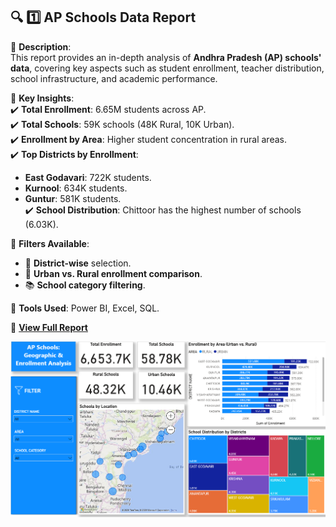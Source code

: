 
## 🔍 1️⃣ AP Schools Data Report  

📌 **Description**:  
This report provides an in-depth analysis of **Andhra Pradesh (AP) schools' data**, covering key aspects such as student enrollment, teacher distribution, school infrastructure, and academic performance.  

📌 **Key Insights**:  
✔️ **Total Enrollment**: 6.65M students across AP.  
✔️ **Total Schools**: 59K schools (48K Rural, 10K Urban).  
✔️ **Enrollment by Area**: Higher student concentration in rural areas.  
✔️ **Top Districts by Enrollment**:  
   - **East Godavari**: 722K students.  
   - **Kurnool**: 634K students.  
   - **Guntur**: 581K students.  
✔️ **School Distribution**: Chittoor has the highest number of schools (6.03K).  

📌 **Filters Available**:  
- 📍 **District-wise** selection.  
- 🏫 **Urban vs. Rural enrollment comparison**.  
- 📚 **School category filtering**.  

📌 **Tools Used**: Power BI, Excel, SQL.  

📌 **[View Full Report](https://app.powerbi.com/links/IRXHsvgegi?ctid=950737a4-2947-46ce-9c53-4728f01fd598&pbi_source=linkShare)**  

![AP Schools Report Screenshot](screenshots/ap_schools_report.png)  
